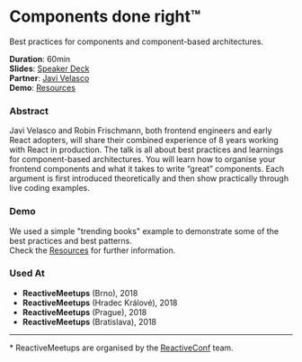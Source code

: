 # Components done right™

Best practices for components and component-based architectures.<br>

**Duration**: 60min<br>
**Slides**: [Speaker Deck](https://speakerdeck.com/rofrischmann/components-done-right)<br>
**Partner**: [Javi Velasco](https://twitter.com/javivelasco)<br>
**Demo**: [Resources](../../resources/Components_Done_Right/README.md)

### Abstract

Javi Velasco and Robin Frischmann, both frontend engineers and early React adopters, will share their combined experience of 8 years working with React in production.
The talk is all about best practices and learnings for component-based architectures. You will learn how to organise your frontend components and what it takes to write “great” components. Each argument is first introduced theoretically and then show practically through live coding examples.

### Demo

We used a simple "trending books" example to demonstrate some of the best practices and best patterns.<br>
Check the [Resources](../../resources/Components_Done_Right/README.md) for further information.

### Used At

- **ReactiveMeetups** (Brno), 2018
- **ReactiveMeetups** (Hradec Králové), 2018
- **ReactiveMeetups** (Prague), 2018
- **ReactiveMeetups** (Bratislava), 2018

---

\* ReactiveMeetups are organised by the [ReactiveConf](https://reactiveconf.com) team.
